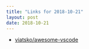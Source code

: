 ```yaml
---
title: "Links for 2018-10-21"
layout: post
date: 2018-10-21
---
```


* [viatsko/awesome-vscode](https://github.com/viatsko/awesome-vscode)
